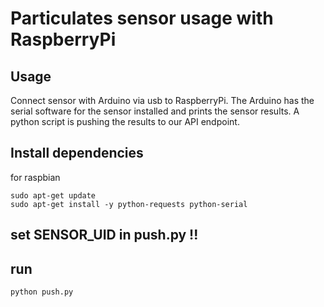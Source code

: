 # Particulates sensor usage with RaspberryPi


## Usage

Connect sensor with Arduino via usb to RaspberryPi.
The Arduino has the serial software for the sensor installed and prints the sensor results.
A python script is pushing the results to our API endpoint.


## Install dependencies

for raspbian

```
sudo apt-get update
sudo apt-get install -y python-requests python-serial
```


## set SENSOR_UID in push.py !!

## run

```
python push.py
```
